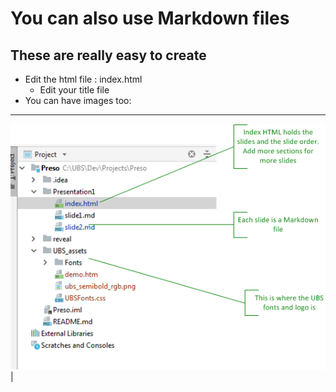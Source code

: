 # You can also use Markdown files
## These are really easy to create


- Edit the html file : index.html
     - Edit your title file
- You can have images too:

----

 ![Layout of files](Layout.png)|


